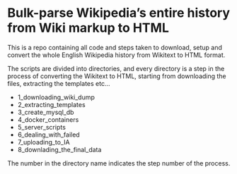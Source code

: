 # Bulk-parse Wikipedia’s entire history from Wiki markup to HTML

This is a repo containing all code and steps taken to download, setup and convert the whole English Wikipedia history from Wikitext to HTML format.

The scripts are divided into directories, and every directory is a step in the process of converting the Wikitext to HTML, starting from downloading the files, extracting the templates etc…

* 1_downloading_wiki_dump
* 2_extracting_templates
* 3_create_mysql_db
* 4_docker_containers
* 5_server_scripts
* 6_dealing_with_failed
* 7_uploading_to_IA
* 8_downlading_the_final_data

 The number in the directory name indicates the step number of the process.
